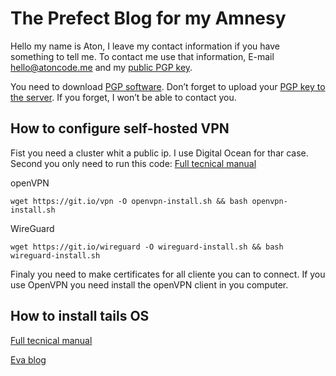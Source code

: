 # The Prefect Blog for my Amnesy

 Hello my name is Aton, I leave my contact information if you have something to tell me. To contact me use that information, E-mail hello@atoncode.me and my [public PGP key](https://keys.openpgp.org/search?q=hello%40atoncode.me).<br>

You need to download [PGP software](https://openpgp.org).
Don’t forget to upload your [PGP key to the server](https://keys.openpgp.org). If you forget, I won’t be able to contact you.

## How to configure self-hosted VPN

Fist you need a cluster whit a public ip. I use Digital Ocean for thar case. <br>
Second you only need to run this code:
[Full tecnical manual](https://github.com/Nyr/openvpn-install)

openVPN
```
wget https://git.io/vpn -O openvpn-install.sh && bash openvpn-install.sh
```
WireGuard
```
wget https://git.io/wireguard -O wireguard-install.sh && bash wireguard-install.sh

```
Finaly you need to make certificates for all cliente you can to connect. If you use OpenVPN you need install
the openVPN client in you computer.

## How to install tails OS

[Full tecnical manual](https://github.com/sunknudsen/privacy-guides/tree/master/how-to-configure-self-hosted-vpn-kill-switch-using-pf-firewall-on-macos)


[Eva blog](./Eva.html)